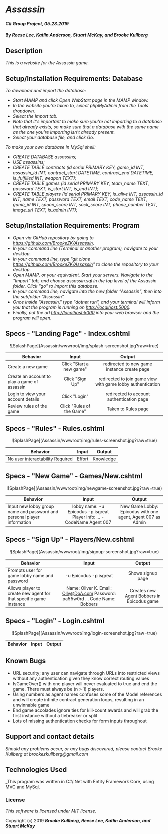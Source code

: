 # _Assassin_

#### _C# Group Project, 05.23.2019_

#### By _Reese Lee, Katlin Anderson, Stuart McKay, and Brooke Kullberg_

## Description
_This is a website for the Assassin game._

## Setup/Installation Requirements: Database

_To download and import the database:_

* _Start MAMP and click Open WebStart page in the MAMP window._
* _In the website you're taken to, select phpMyAdmin from the Tools dropdown._
* _Select the Import tab._
* _Note that it's important to make sure you're not importing to a database that already exists, so make sure that a database with the same name as the one you're importing isn't already present._
* _Select your database file, and click Go._

_To make your own database in MySql shell:_

* _CREATE DATABASE assassins;_
* _USE assassins;_
* _CREATE TABLE contracts (id serial PRIMARY KEY, game_id INT, assassin_id INT, contract_start DATETIME, contract_end DATETIME, is_fulfilled INT, weapon TEXT);_
* _CREATE TABLE games (id serial PRIMARY KEY, team_name TEXT, password TEXT, is_start INT, is_end INT);_
* _CREATE TABLE players (id serial PRIMARY KEY, is_alive INT, assassin_id INT, name TEXT, password TEXT, email TEXT, code_name TEXT, game_id INT, spoon_score INT, sock_score INT, phone_number TEXT, image_url TEXT, is_admin INT);_

## Setup/Installation Requirements: Program

* _Open via GitHub repository by going to <https://github.com/BrookeZK/Assassin>._
* _In your command line (Terminal or another program), navigate to your desktop._
* _In your command line, type "git clone https://github.com/BrookeZK/Assassin" to clone the repository to your desktop._
* _Open MAMP, or your equivalent. Start your servers. Navigate to the "Import" tab, and choose assassin.sql in the top level of the Assassin folder. Click "go" to import this database._
* _In your command line, navigate into the new folder "Assassin", then into the subfolder "Assassin"._
* _Once inside "Assassin," type "dotnet run", and your terminal will inform you that the program is running on <http://localhost:5000>._
* _Finally, put the url <http://localhost:5000> into your web browser and the program will open._


## Specs - "Landing Page" - Index.cshtml

<p  align="center">
  ![SplashPage](Assassin/wwwroot/img/splash-screenshot.jpg?raw=true)
</p>

| Behavior | Input | Output |
| ------------- |:-------------:| :-----:|
| Create a new game | Click "Start a new game" | redirected to new game instance create page |
| Create an account to play a game of assassin | Click "Sign Up" | redirected to join game view with game lobby authentication |
| Login to view your account details | Click "Login" | redirected to account authentication page |
| Review rules of the game | Click "Rules of the Game" | Taken to Rules page |

## Specs - "Rules" - Rules.cshtml

<p  align="center">
  ![SplashPage](Assassin/wwwroot/img/rules-screenshot.jpg?raw=true)
</p>


| Behavior | Input | Output |
| ------------- |:-------------:| :-----:|
| No user interactability Required | Effort | Knowledge |

## Specs - "New Game" - Games/New.cshtml

<p  align="center">
  ![SplashPage](Assassin/wwwroot/img/newgame-screenshot.jpg?raw=true)
</p>

| Behavior | Input | Output |
| ------------- |:-------------:| :-----:|
| Input new lobby group name and password and personal player information |lobby name: -u Epicodus -p isgreat Player info: ... -CodeName Agent 007| New Game Lobby: Epicodus with one agent, Agent 007 as Admin |


## Specs - "Sign Up" - Players/New.cshtml

<p  align="center">
  ![SplashPage](Assassin/wwwroot/img/signup-screenshot.jpg?raw=true)
</p>

| Behavior | Input | Output |
| ------------- |:-------------:| :-----:|
| Prompts user for game lobby name and password| -u Epicodus -p isgreat | Shows signup page |
| Allows player to create new agent for that specific game instance | Name: Oliver K. Email: Olly@DoA.com Password: pa55w0rd ... Code Name: Bobbers | Creates new Agent Bobbers in Epicodus game |

## Specs - "Login" - Login.cshtml

<p  align="center">
  ![SplashPage](Assassin/wwwroot/img/login-screenshot.jpg?raw=true)
</p>

| Behavior | Input | Output |
| ------------- |:-------------:| -----:|

## Known Bugs

* URL security; any user can navigate through URLs into restricted views without any authentication given they know correct routing values
* IsGameOver() with one player will never evaluated to true and end the game. There must always be (n > 1) players.
* Using numbers as agent names confuses some of the Model references and will create infinite contract generation loops, resulting in an unwinnable game
* End game accolades ignore ties for kill-count awards and will grab the first instance without a tiebreaker or split
* Lots of missing authentication checks for form inputs throughout


## Support and contact details

_Should any problems occur, or any bugs discovered, please contact Brooke Kullberg at brookezkullberg@gmail.com_

## Technologies Used

_This program was written in C#/.Net with Entity Framework Core, using MVC and MySql.

### License

*This software is licensed under MIT license.*

Copyright (c) 2019 **_Brooke Kullberg, Reese Lee, Katlin Anderson, and Stuart McKay_**

